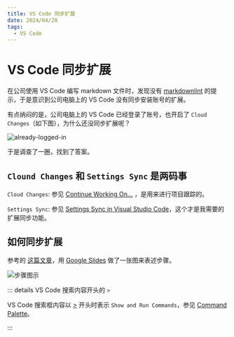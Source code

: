 ```yaml
---
title: VS Code 同步扩展
date: 2024/04/28
tags:
  - VS Code
---
```


# VS Code 同步扩展

在公司使用 VS Code 编写 markdown 文件时，发现没有 [markdownlint](https://marketplace.visualstudio.com/items?itemName=DavidAnson.vscode-markdownlint) 的提示，于是意识到公司电脑上的 VS Code 没有同步安装账号的扩展。

有点纳闷的是，公司电脑上的 VS Code 已经登录了账号，也开启了 `Cloud Changes`（如下图），为什么还没同步扩展呢？

![already-logged-in](https://cdn.jsdelivr.net/gh/tangjan/imgBed/notes/2024/04/28/vscode-sync-extensions/1-already-logged-in.png)

于是调查了一圈，找到了答案。

## `Clound Changes` 和 `Settings Sync` 是两码事

`Cloud Changes`: 参见 [Continue Working On...](https://code.visualstudio.com/docs/sourcecontrol/github#_continue-working-on) ，是用来进行项目跟踪的。

`Settings Sync`: 参见 [Settings Sync in Visual Studio Code](https://code.visualstudio.com/docs/editor/settings-sync)，这个才是我需要的扩展同步功能。

## 如何同步扩展

参考的 [这篇文章](https://betterprogramming.pub/sync-visual-studio-code-settings-extensions-shortcuts-across-multiple-devices-9fa6a980f25e)，用 [Google Slides](https://www.google.com/slides/about/) 做了一张图来表述步骤。

![步骤图示](https://cdn.jsdelivr.net/gh/tangjan/imgBed/notes/2024/04/28/vscode-sync-extensions/2-steps.png)

::: details VS Code 搜索内容开头的 `>`

VS Code 搜索框内容以 [>](https://en.wikipedia.org/wiki/Greater-than_sign) 开头时表示 `Show and Run Commands`，参见 [Command Palette](https://code.visualstudio.com/docs/getstarted/userinterface#_command-palette)。

:::
